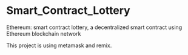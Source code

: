# Smart_Contract_Lottery
Ethereum: smart contract lottery, a decentralized smart contract using Ethereum blockchain network

This project is using metamask and remix.
